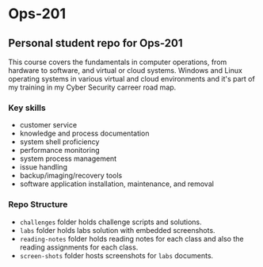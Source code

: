 # Ops-201

## Personal student repo for Ops-201

This course covers the fundamentals in computer operations, from hardware to software, and virtual or cloud systems. Windows and Linux operating systems in various virtual and cloud environments and it's part of my training in my Cyber Security carreer road map. 

### Key skills

+ customer service
+ knowledge and process documentation
+ system shell proficiency
+ performance monitoring
+ system process management
+ issue handling
+ backup/imaging/recovery tools
+ software application installation, maintenance, and removal

### Repo Structure

+ `challenges` folder holds challenge scripts and solutions.
+ `labs` folder holds labs solution with embedded screenshots.
+ `reading-notes` folder holds reading notes for each class and also the reading assignments for each class.
+ `screen-shots` folder hosts screenshots for `labs` documents.
